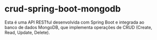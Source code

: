 # crud-spring-boot-mongodb
Esta é uma API RESTful desenvolvida com Spring Boot e integrada ao banco de dados MongoDB, que implementa operações de CRUD (Create, Read, Update, Delete).
